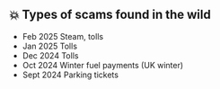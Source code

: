 ## 💥 Types of scams found in the wild

- Feb 2025 Steam, tolls
- Jan 2025 Tolls
- Dec 2024 Tolls
- Oct 2024 Winter fuel payments (UK winter)
- Sept 2024 Parking tickets
